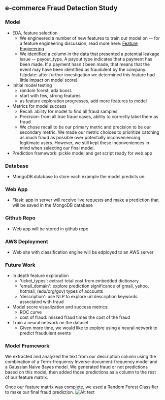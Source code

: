 ## e-commerce Fraud Detection Study

### Model
  * EDA, feature selection
      * We engineered a number of new features to train our model on -- for a feature engineering discussion, read more here: [Feature Engineering](/feature_engineering.md)
      * We identified a column in the data that presented a potential leakage issue -- payout_type.  A payout type indicates that a payment has been made.  If a payment hasn't been made, that means that the event may have been identified as fraudulent by the company.  (Update: after further investigation we determined this feature had little impact on model score)
  * Initial model testing
      * random forest, ada boost.
      * start with few, strong features
      * as feature exploration progresses, add more features to model
  * Metrics for model success
      * Recall: ability for model to find all fraud samples
      * Precision: from all true fraud cases, ability to correctly label them as fraud
      * We chose recall to be our primary metric and precision to be our secondary metric.  We made our metric choices to prioritize catching as much fraud as possible over potentially inconveniencing legitimate users.  However, we still kept these inconveniences in mind when selecting our final model.
  * Prediction framework: pickle model and get script ready for web app

### Database
  * MongoDB database to store each example the model predicts on

### Web App
  * Flask: app in server will receive live requests and make a prediction that will be saved in the MongoDB database

### Github Repo
  * Web app will be stored in github repo

### AWS Deployment
  * Web site with classification engine will be edployed to an AWS server

### Future Work
  * In depth feature exploration
      * 'ticket_types': extract total cost from embedded dictionary
      * 'email_domain': explore prediction significance of gmail, yahoo, hotmail, (edu/org/gov) types of accounts
      * 'description': use NLP to explore url description keywords associated with fraud
  * Model score visualization and success metrics:
      * ROC curve
      * cost of fraud: missed fraud times the cost of the fraud
  * Train a neural network on the dataset
      * Given more time, we would like to explore using a neural network to predict fraudulent events


### Model Framework
We extracted and analyzed the text from our description column using the combination of a Term-frequency Inverse-document-frequency model and a Gaussian Naive Bayes model.  We generated fraud or not predictions based on this model, then added those predictions as a column to the rest of our feature matrix.

Once our feature matrix was complete, we used a Random Forest Classifier to make our final fraud prediction.
![Alt text](https://github.com/jpcenteno80/fraud_detection/blob/master/images/flowchart.png)
